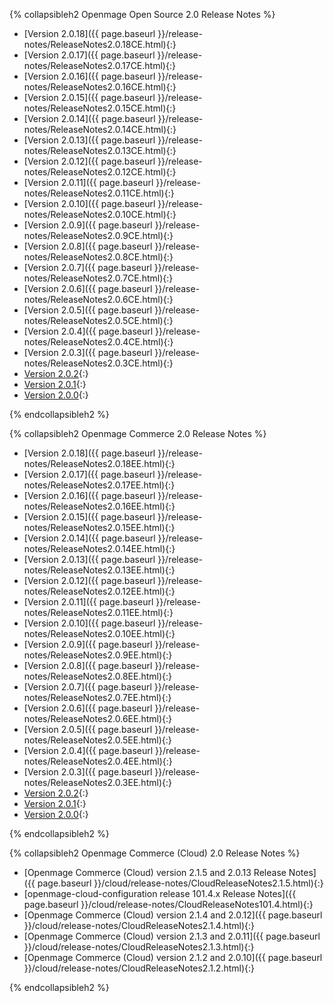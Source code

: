 

{% collapsibleh2 Openmage Open Source 2.0 Release Notes %}

*	[Version 2.0.18]({{ page.baseurl }}/release-notes/ReleaseNotes2.0.18CE.html){:}
*	[Version 2.0.17]({{ page.baseurl }}/release-notes/ReleaseNotes2.0.17CE.html){:}
*	[Version 2.0.16]({{ page.baseurl }}/release-notes/ReleaseNotes2.0.16CE.html){:}
*	[Version 2.0.15]({{ page.baseurl }}/release-notes/ReleaseNotes2.0.15CE.html){:}
*	[Version 2.0.14]({{ page.baseurl }}/release-notes/ReleaseNotes2.0.14CE.html){:}
*	[Version 2.0.13]({{ page.baseurl }}/release-notes/ReleaseNotes2.0.13CE.html){:}
*	[Version 2.0.12]({{ page.baseurl }}/release-notes/ReleaseNotes2.0.12CE.html){:}
*	[Version 2.0.11]({{ page.baseurl }}/release-notes/ReleaseNotes2.0.11CE.html){:}
*	[Version 2.0.10]({{ page.baseurl }}/release-notes/ReleaseNotes2.0.10CE.html){:}
*	[Version 2.0.9]({{ page.baseurl }}/release-notes/ReleaseNotes2.0.9CE.html){:}
*	[Version 2.0.8]({{ page.baseurl }}/release-notes/ReleaseNotes2.0.8CE.html){:}
*	[Version 2.0.7]({{ page.baseurl }}/release-notes/ReleaseNotes2.0.7CE.html){:}
*	[Version 2.0.6]({{ page.baseurl }}/release-notes/ReleaseNotes2.0.6CE.html){:}
*	[Version 2.0.5]({{ page.baseurl }}/release-notes/ReleaseNotes2.0.5CE.html){:}
*	[Version 2.0.4]({{ page.baseurl }}/release-notes/ReleaseNotes2.0.4CE.html){:}
*	[Version 2.0.3]({{ page.baseurl }}/release-notes/ReleaseNotes2.0.3CE.html){:}
*	[Version 2.0.2](http://docs.openmage.com/m2/ce/user_guide/openmage/release-notes-ce-2.0.2.html){:}
*	[Version 2.0.1](http://docs.openmage.com/m2/ce/user_guide/openmage/release-notes-ce-2.0.1.html){:}
*	[Version 2.0.0](http://docs.openmage.com/m2/ce/user_guide/openmage/release-notes-ce-2.0.html){:}

{% endcollapsibleh2 %}

{% collapsibleh2 Openmage Commerce 2.0 Release Notes %}

*	[Version 2.0.18]({{ page.baseurl }}/release-notes/ReleaseNotes2.0.18EE.html){:}
*	[Version 2.0.17]({{ page.baseurl }}/release-notes/ReleaseNotes2.0.17EE.html){:}
*	[Version 2.0.16]({{ page.baseurl }}/release-notes/ReleaseNotes2.0.16EE.html){:}
*	[Version 2.0.15]({{ page.baseurl }}/release-notes/ReleaseNotes2.0.15EE.html){:}
*	[Version 2.0.14]({{ page.baseurl }}/release-notes/ReleaseNotes2.0.14EE.html){:}
*	[Version 2.0.13]({{ page.baseurl }}/release-notes/ReleaseNotes2.0.13EE.html){:}
*	[Version 2.0.12]({{ page.baseurl }}/release-notes/ReleaseNotes2.0.12EE.html){:}
*	[Version 2.0.11]({{ page.baseurl }}/release-notes/ReleaseNotes2.0.11EE.html){:}
*	[Version 2.0.10]({{ page.baseurl }}/release-notes/ReleaseNotes2.0.10EE.html){:}
*	[Version 2.0.9]({{ page.baseurl }}/release-notes/ReleaseNotes2.0.9EE.html){:}
*	[Version 2.0.8]({{ page.baseurl }}/release-notes/ReleaseNotes2.0.8EE.html){:}
*	[Version 2.0.7]({{ page.baseurl }}/release-notes/ReleaseNotes2.0.7EE.html){:}
*	[Version 2.0.6]({{ page.baseurl }}/release-notes/ReleaseNotes2.0.6EE.html){:}
*	[Version 2.0.5]({{ page.baseurl }}/release-notes/ReleaseNotes2.0.5EE.html){:}
*	[Version 2.0.4]({{ page.baseurl }}/release-notes/ReleaseNotes2.0.4EE.html){:}
*	[Version 2.0.3]({{ page.baseurl }}/release-notes/ReleaseNotes2.0.3EE.html){:}
*	[Version 2.0.2](http://docs.openmage.com/m2/ee/user_guide/openmage/release-notes-ee-2.0.2.html){:}
*	[Version 2.0.1](http://docs.openmage.com/m2/ee/user_guide/openmage/release-notes-ee-2.0.1.html){:}
*	[Version 2.0.0](http://docs.openmage.com/m2/ee/user_guide/openmage/release-notes-ee-2.0.html){:}

{% endcollapsibleh2 %}

{% collapsibleh2 Openmage Commerce (Cloud) 2.0 Release Notes %}

*	[Openmage Commerce (Cloud) version 2.1.5 and 2.0.13 Release Notes]({{ page.baseurl }}/cloud/release-notes/CloudReleaseNotes2.1.5.html){:}
*	[openmage-cloud-configuration release 101.4.x Release Notes]({{ page.baseurl }}/cloud/release-notes/CloudReleaseNotes101.4.html){:}
*	[Openmage Commerce (Cloud) version 2.1.4 and 2.0.12]({{ page.baseurl }}/cloud/release-notes/CloudReleaseNotes2.1.4.html){:}
*	[Openmage Commerce (Cloud) version 2.1.3 and 2.0.11]({{ page.baseurl }}/cloud/release-notes/CloudReleaseNotes2.1.3.html){:}
*	[Openmage Commerce (Cloud) version 2.1.2 and 2.0.10]({{ page.baseurl }}/cloud/release-notes/CloudReleaseNotes2.1.2.html){:}

{% endcollapsibleh2 %}
